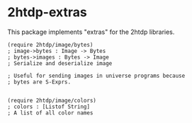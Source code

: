# 2htdp-extras

This package implements "extras" for the 2htdp libraries.

```
(require 2htdp/image/bytes) 
; image->bytes : Image -> Bytes
; bytes->images : Bytes -> Image
; Serialize and deserialize image

; Useful for sending images in universe programs because
; bytes are S-Exprs.


(require 2htdp/image/colors) 
; colors : [Listof String]
; A list of all color names
```
